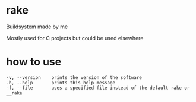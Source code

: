 # rake
Buildsystem made by me

Mostly used for C projects but could be used elsewhere

# how to use
```
-v, --version    prints the version of the software
-h, --help       prints this help message
-f, --file       uses a specified file instead of the default rake or __rake
```
